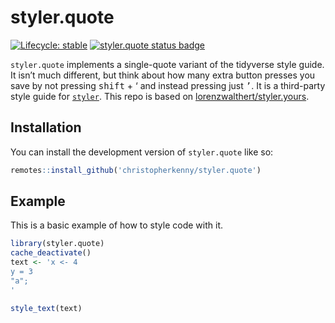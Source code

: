 
<!-- README.md is generated from README.Rmd. Please edit that file -->

# styler.quote

<!-- badges: start -->

[![Lifecycle:
stable](https://img.shields.io/badge/lifecycle-stable-brightgreen.svg)](https://lifecycle.r-lib.org/articles/stages.html#stable)
[![styler.quote status
badge](https://christopherkenny.r-universe.dev/badges/styler.quote)](https://christopherkenny.r-universe.dev/styler.quote)
<!-- badges: end -->

`styler.quote` implements a single-quote variant of the tidyverse style
guide. It isn’t much different, but think about how many extra button
presses you save by not pressing <kbd>shift</kbd> + <kdb>‘</kdb> and
instead pressing just <kbd>’</kbd>. It is a third-party style guide for
[`styler`](https://styler.r-lib.org). This repo is based on
[lorenzwalthert/styler.yours](https://github.com/lorenzwalthert/styler.yours).

## Installation

You can install the development version of `styler.quote` like so:

``` r
remotes::install_github('christopherkenny/styler.quote')
```

## Example

This is a basic example of how to style code with it.

``` r
library(styler.quote)
cache_deactivate()
text <- 'x <- 4
y = 3
"a";
'

style_text(text)
```
